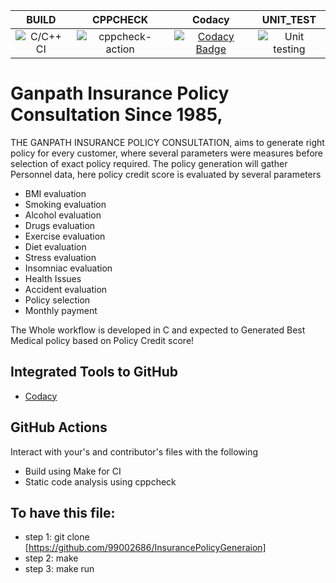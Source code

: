 |BUILD|CPPCHECK|Codacy|UNIT_TEST|
|:--:|:--:|:--:|:--:|
|![C/C++ CI](https://github.com/99002686/InsurancePolicyGeneraion/workflows/C/C++%20CI/badge.svg)|![cppcheck-action](https://github.com/99002686/InsurancePolicyGeneraion/workflows/cppcheck-action/badge.svg)|[![Codacy Badge](https://api.codacy.com/project/badge/Grade/d6b6839baae2405886328b3d02a15f4f)](https://app.codacy.com/manual/99002686/InsurancePolicyGeneraion?utm_source=github.com&utm_medium=referral&utm_content=99002686/InsurancePolicyGeneraion&utm_campaign=Badge_Grade_Dashboard)|![Unit testing](https://github.com/99002686/InsurancePolicyGeneraion/workflows/Unit%20testing/badge.svg)|

# Ganpath Insurance Policy Consultation Since 1985, 

THE GANPATH INSURANCE POLICY CONSULTATION, aims to generate right policy for every customer, where several parameters were measures before selection of exact policy required. The policy generation will gather Personnel data, here policy credit score is evaluated by several parameters
  * BMI evaluation
  *	Smoking evaluation
  *	Alcohol evaluation
  *	Drugs evaluation
  *	Exercise evaluation
  *	Diet evaluation
  *	Stress evaluation
  *	Insomniac evaluation
  *	Health Issues
  *	Accident evaluation
  *	Policy selection
  *	 Monthly payment

The Whole workflow is developed in C and expected to Generated Best Medical policy based on Policy Credit score! 

## Integrated Tools to GitHub

  * [Codacy](https://www.codacy.com/)

## GitHub Actions

Interact with your's and contributor's files with the following 

  * Build using Make for CI
  * Static code analysis using cppcheck

## To have this file:

* step 1: git clone [https://github.com/99002686/InsurancePolicyGeneraion] 
* step 2:  make
* step 3: make run




